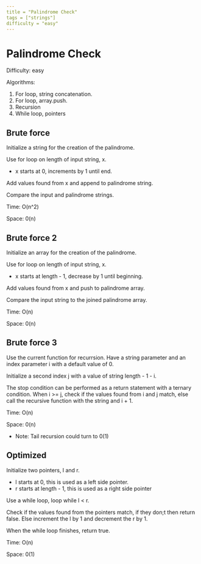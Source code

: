 ```yaml
---
title = "Palindrome Check"
tags = ["strings"]
difficulty = "easy"
---
```

# Palindrome Check

Difficulty: easy

Algorithms:
1. For loop, string concatenation.
2. For loop, array.push.
3. Recursion
4. While loop, pointers

## Brute force
Initialize a string for the creation of the palindrome.

Use for loop on length of input string, x.
- x starts at 0, increments by 1 until end.

Add values found from x and append to palindrome string.

Compare the input and palindrome strings.

Time: O(n^2)

Space: 0(n)


## Brute force 2
Initialize an array for the creation of the palindrome.

Use for loop on length of input string, x.
- x starts at length - 1, decrease by 1 until beginning.

Add values found from x and push to palindrome array.

Compare the input string to the joined palindrome array.

Time: O(n)

Space: 0(n)


## Brute force 3
Use the current function for recurrsion. Have a string parameter and an index parameter i with a default value of 0.

Initialize a second index j with a value of string length - 1 - i.

The stop condition can be performed as a return statement with a ternary condition. When i >= j, check if the values found from i and j match, else call the recursive function with the string and i + 1.

Time: O(n)

Space: 0(n)
- Note: Tail recursion could turn to 0(1)


## Optimized
Initialize two pointers, l and r.
- l starts at 0, this is used as a left side pointer.
- r starts at length - 1, this is used as a right side pointer

Use a while loop, loop while l < r.

Check if the values found from the pointers match, if they don;t then return false. Else increment the l by 1 and decrement the r by 1.

When the while loop finishes, return true.

Time: O(n)

Space: 0(1)
